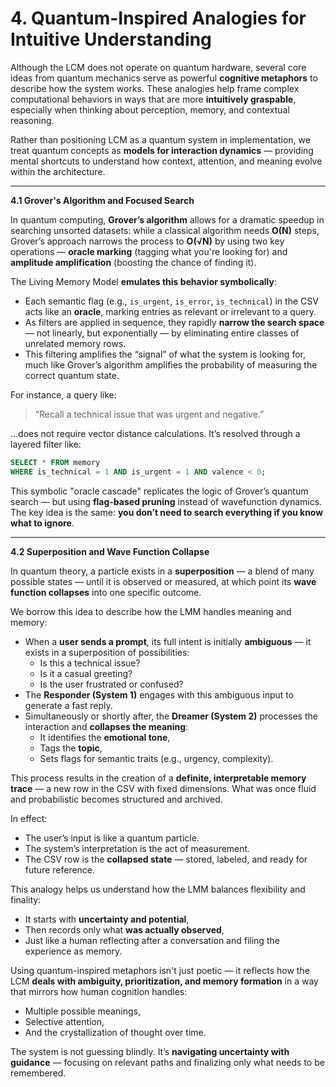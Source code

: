 # 4. Quantum-Inspired Analogies for Intuitive Understanding

Although the LCM does not operate on quantum hardware, several core ideas from quantum mechanics serve as powerful **cognitive metaphors** to describe how the system works. These analogies help frame complex computational behaviors in ways that are more **intuitively graspable**, especially when thinking about perception, memory, and contextual reasoning.

Rather than positioning LCM as a quantum system in implementation, we treat quantum concepts as **models for interaction dynamics** — providing mental shortcuts to understand how context, attention, and meaning evolve within the architecture.

***

**4.1 Grover's Algorithm and Focused Search**

In quantum computing, **Grover’s algorithm** allows for a dramatic speedup in searching unsorted datasets: while a classical algorithm needs **O(N)** steps, Grover’s approach narrows the process to **O(√N)** by using two key operations — **oracle marking** (tagging what you're looking for) and **amplitude amplification** (boosting the chance of finding it).

The Living Memory Model **emulates this behavior symbolically**:

* Each semantic flag (e.g., `is_urgent`, `is_error`, `is_technical`) in the CSV acts like an **oracle**, marking entries as relevant or irrelevant to a query.
* As filters are applied in sequence, they rapidly **narrow the search space** — not linearly, but exponentially — by eliminating entire classes of unrelated memory rows.
* This filtering amplifies the “signal” of what the system is looking for, much like Grover’s algorithm amplifies the probability of measuring the correct quantum state.

For instance, a query like:

> “Recall a technical issue that was urgent and negative.”

...does not require vector distance calculations. It’s resolved through a layered filter like:

```sql
SELECT * FROM memory 
WHERE is_technical = 1 AND is_urgent = 1 AND valence < 0;
```

This symbolic "oracle cascade" replicates the logic of Grover’s quantum search — but using **flag-based pruning** instead of wavefunction dynamics. The key idea is the same: **you don’t need to search everything if you know what to ignore**.

***

**4.2 Superposition and Wave Function Collapse**

In quantum theory, a particle exists in a **superposition** — a blend of many possible states — until it is observed or measured, at which point its **wave function collapses** into one specific outcome.

We borrow this idea to describe how the LMM handles meaning and memory:

* When a **user sends a prompt**, its full intent is initially **ambiguous** — it exists in a superposition of possibilities:
  * Is this a technical issue?
  * Is it a casual greeting?
  * Is the user frustrated or confused?
* The **Responder (System 1)** engages with this ambiguous input to generate a fast reply.
* Simultaneously or shortly after, the **Dreamer (System 2)** processes the interaction and **collapses the meaning**:
  * It identifies the **emotional tone**,
  * Tags the **topic**,
  * Sets flags for semantic traits (e.g., urgency, complexity).

This process results in the creation of a **definite, interpretable memory trace** — a new row in the CSV with fixed dimensions. What was once fluid and probabilistic becomes structured and archived.

In effect:

* The user’s input is like a quantum particle.
* The system’s interpretation is the act of measurement.
* The CSV row is the **collapsed state** — stored, labeled, and ready for future reference.

This analogy helps us understand how the LMM balances flexibility and finality:

* It starts with **uncertainty and potential**,
* Then records only what **was actually observed**,
* Just like a human reflecting after a conversation and filing the experience as memory.

Using quantum-inspired metaphors isn't just poetic — it reflects how the LCM **deals with ambiguity, prioritization, and memory formation** in a way that mirrors how human cognition handles:

* Multiple possible meanings,
* Selective attention,
* And the crystallization of thought over time.

The system is not guessing blindly. It’s **navigating uncertainty with guidance** — focusing on relevant paths and finalizing only what needs to be remembered.
